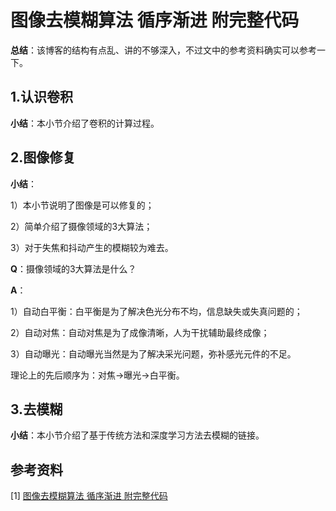 # 图像去模糊算法 循序渐进 附完整代码

**总结**：该博客的结构有点乱、讲的不够深入，不过文中的参考资料确实可以参考一下。

## 1.认识卷积

**小结**：本小节介绍了卷积的计算过程。

## 2.图像修复

**小结**：

1）本小节说明了图像是可以修复的；

2）简单介绍了摄像领域的3大算法；

3）对于失焦和抖动产生的模糊较为难去。

**Q**：摄像领域的3大算法是什么？

**A**：

1）自动白平衡：白平衡是为了解决色光分布不均，信息缺失或失真问题的；

2）自动对焦：自动对焦是为了成像清晰，人为干扰辅助最终成像；

3）自动曝光：自动曝光当然是为了解决采光问题，弥补感光元件的不足。

理论上的先后顺序为：对焦->曝光->白平衡。

## 3.去模糊

**小结**：本小节介绍了基于传统方法和深度学习方法去模糊的链接。

## 参考资料

[1] [图像去模糊算法 循序渐进 附完整代码](https://cloud.tencent.com/developer/article/1350980)

